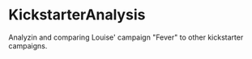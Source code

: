 # KickstarterAnalysis
Analyzin and comparing Louise' campaign "Fever" to other kickstarter campaigns. 
